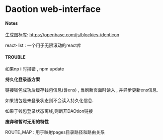 # Daotion web-interface



#### Notes
生成图标库:
https://openbase.com/js/blockies-identicon

react-list : 一个用于无限滚动的react库

#### TROUBLE

如果np i 时报错 , npm update



**持久化登录态方案**

链接钱包成功后缓存钱包信息(含ens) , 当刷新页面时读入 , 并异步更新ens信息.

如果钱包是未登录状态则不会读入持久化信息.

如果于钱包登录状态离线,则断开DAOtion链接



**废弃和暂时无用的特性**

ROUTE_MAP : 用于映射pages目录路径和路由关系
